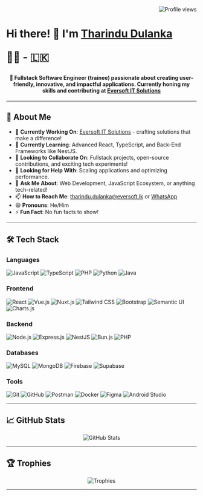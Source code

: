 <div> 
  <p align="right">
    <img src="https://komarev.com/ghpvc/?username=luci1927&color=brightgreen" alt="Profile views" />
  </p>
  <h1><strong>
    Hi there! 👋 I'm <a href="https://github.com/luci1927" target="blank">Tharindu Dulanka</a> 
  </strong>
    <p>
    🙌💵 - 🇱🇰
  </p>
  </h1>
  
</div>


 <h4 align="center">🚀 <strong>Fullstack Software Engineer</strong> (trainee) passionate about creating user-friendly, innovative, and impactful applications. Currently honing my skills and contributing at  <a href="https://github.com/eversoft-lk" target="blank">Eversoft IT Solutions</a>
 </h4>



---

## 🌟 **About Me**

- 🔭 **Currently Working On**: [Eversoft IT Solutions](https://github.com/eversoft-lk) - crafting solutions that make a difference!
- 🌱 **Currently Learning**: Advanced React, TypeScript, and Back-End Frameworks like NestJS.
- 👯 **Looking to Collaborate On**: Fullstack projects, open-source contributions, and exciting tech experiments!
- 🤔 **Looking for Help With**: Scaling applications and optimizing performance.
- 💬 **Ask Me About**: Web Development, JavaScript Ecosystem, or anything tech-related!
- 📫 **How to Reach Me**: [tharindu.dulanka@eversoft.lk](mailto:tharindu.dulanka@eversoft.lk) or [WhatsApp](https://wa.me/94774754156)
- 😄 **Pronouns**: He/Him
- ⚡ **Fun Fact**: No fun facts to show!

---

## 🛠 **Tech Stack**

### **Languages**
![JavaScript](https://img.shields.io/badge/-JavaScript-F7DF1E?style=flat-square&logo=javascript&logoColor=black)
![TypeScript](https://img.shields.io/badge/-TypeScript-007ACC?style=flat-square&logo=typescript&logoColor=white)
![PHP](https://img.shields.io/badge/-PHP-777BB4?style=flat-square&logo=php&logoColor=white)
![Python](https://img.shields.io/badge/-Python-3776AB?style=flat-square&logo=python&logoColor=white)
![Java](https://img.shields.io/badge/-Java-007396?style=flat-square&logo=java&logoColor=white)

### **Frontend**
![React](https://img.shields.io/badge/-React-61DAFB?style=flat-square&logo=react&logoColor=black)
![Vue.js](https://img.shields.io/badge/-Vue.js-4FC08D?style=flat-square&logo=vue.js&logoColor=white)
![Nuxt.js](https://img.shields.io/badge/-Nuxt.js-00C58E?style=flat-square&logo=nuxt.js&logoColor=white)
![Tailwind CSS](https://img.shields.io/badge/-Tailwind_CSS-38B2AC?style=flat-square&logo=tailwind-css&logoColor=white)
![Bootstrap](https://img.shields.io/badge/-Bootstrap-7952B3?style=flat-square&logo=bootstrap&logoColor=white)
![Semantic UI](https://img.shields.io/badge/-Semantic_UI-35BDB2?style=flat-square&logo=semantic-ui-react&logoColor=white)
![Charts.js](https://img.shields.io/badge/-Charts.js-FF6384?style=flat-square&logo=chartdotjs&logoColor=white)

### **Backend**
![Node.js](https://img.shields.io/badge/-Node.js-339933?style=flat-square&logo=node.js&logoColor=white)
![Express.js](https://img.shields.io/badge/-Express.js-000000?style=flat-square&logo=express&logoColor=white)
![NestJS](https://img.shields.io/badge/-NestJS-E0234E?style=flat-square&logo=nestjs&logoColor=white)
![Bun.js](https://img.shields.io/badge/-Bun.js-000000?style=flat-square&logo=bun&logoColor=white)
![PHP](https://img.shields.io/badge/-PHP-777BB4?style=flat-square&logo=php&logoColor=white)

### **Databases**
![MySQL](https://img.shields.io/badge/-MySQL-4479A1?style=flat-square&logo=mysql&logoColor=white)
![MongoDB](https://img.shields.io/badge/-MongoDB-47A248?style=flat-square&logo=mongodb&logoColor=white)
![Firebase](https://img.shields.io/badge/-Firebase-FFCA28?style=flat-square&logo=firebase&logoColor=white)
![Supabase](https://img.shields.io/badge/-Supabase-3FCF8E?style=flat-square&logo=supabase&logoColor=white)

### **Tools**
![Git](https://img.shields.io/badge/-Git-F05032?style=flat-square&logo=git&logoColor=white)
![GitHub](https://img.shields.io/badge/-GitHub-181717?style=flat-square&logo=github&logoColor=white)
![Postman](https://img.shields.io/badge/-Postman-FF6C37?style=flat-square&logo=postman&logoColor=white)
![Docker](https://img.shields.io/badge/-Docker-2496ED?style=flat-square&logo=docker&logoColor=white)
![Figma](https://img.shields.io/badge/-Figma-F24E1E?style=flat-square&logo=figma&logoColor=white)
![Android Studio](https://img.shields.io/badge/-Android_Studio-3DDC84?style=flat-square&logo=android-studio&logoColor=white)

---

## 📈 **GitHub Stats**

<p align="center">
  <img src="https://github-readme-stats.vercel.app/api?username=luci1927&show_icons=true&theme=radical" alt="GitHub Stats" />
</p>

---

## 🏆 **Trophies**
<p align="center">
  <img src="https://github-profile-trophy.vercel.app/?username=luci1927&theme=radical&margin-w=15" alt="Trophies" />
</p>

---


